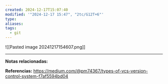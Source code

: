 ```yaml
---
created: 2024-12-17T15:07:40
modified: '"2024-12-17 15:47", "2tc/G12T+6"'
type: 
aliases: 
tags:
  - git
---
```

               
![[Pasted image 20241217154607.png]]

--- 
 **Notas relacionadas:**

**Referencias:**
https://medium.com/@pm74367/types-of-vcs-version-control-system-f7af5594bd04


 